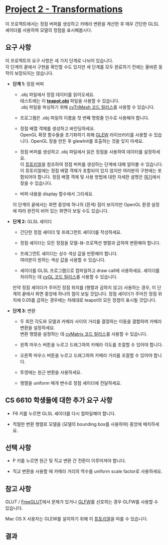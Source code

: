 # [Project 2 - Transformations](https://graphics.cs.utah.edu/courses/cs6610/spring2021/?prj=2)
이 프로젝트에서는 정점 버퍼를 생성하고 카메라 변환을 계산한 후 매우 간단한 GLSL 셰이더를 사용하여 모델의 정점을 표시해봅시다.

## 요구 사항
이 프로젝트의 요구 사항은 세 가지 단계로 나뉘어 있습니다. <br>
각 단계의 끝에서 구현을 확인할 수도 있지만 세 단계를 모두 완료하기 전에는 올바른 동작이 보장되지는 않습니다.
* **단계 1:** 정점 버퍼
  - .obj 파일에서 정점 데이터를 읽어오세요. <br>
    테스트에는 이 [**teapot.obj**](https://graphics.cs.utah.edu/courses/cs6610/spring2021/prj02/teapot.obj) 파일을 사용할 수 있습니다. <br>
    .obj 파일을 파싱하기 위해 [cyTriMesh 코드 릴리스](http://www.cemyuksel.com/cyCodeBase/code.html#cyTriMesh)를 사용할 수 있습니다.
    
  - 프로그램은 .obj 파일의 이름을 첫 번째 명령줄 인수로 사용해야 합니다.
    
  - 정점 배열 객체를 생성하고 바인딩하세요. <br>
    OpenGL 확장 함수들을 초기화하기 위해 [GLEW](https://glew.sourceforge.net/) 라이브러리를 사용할 수 있습니다. OpenGL 창을 만든 후 glewInit를 호출하는 것을 잊지 마세요.
    
  - 정점 버퍼를 생성하고 .obj 파일에서 읽은 정점을 사용하여 데이터를 설정하세요. <br>
    이 [튜토리얼](https://ogldev.org/www/tutorial02/tutorial02.html)을 참조하여 정점 버퍼를 생성하는 단계에 대해 알아볼 수 있습니다. 이 튜토리얼에는 정점 배열 객체가 포함되어 있지 않지만 여러분의 구현에는 포함되어야 합니다. 정점 배열 객체 및 사용 방법에 대한 자세한 설명은 [여기](https://yaakuro.gitbook.io/opengl-4-5/vertex-array-object-vao)에서 찾을 수 있습니다.
    
  - 버퍼 내용을 display 함수에서 그리세요.
 
  이 단계의 끝에서는 화면 중앙에 하나의 (흰색) 점이 보이지만 OpenGL 환경 설정에 따라 완전히 비어 있는 화면이 보일 수도 있습니다.

* **단계 2:** GLSL 셰이더
  - 간단한 정점 셰이더 및 프래그먼트 셰이더를 작성하세요.
    
  - 정점 셰이더는 모든 정점을 모델-뷰-프로젝션 행렬과 곱하여 변환해야 합니다.
    
  - 프래그먼트 셰이더는 상수 색상 값을 반환해야 합니다. <br>
    여러분이 원하는 색상 값을 사용할 수 있습니다.
    
  - 셰이더를 GLSL 프로그램으로 컴파일하고 draw call에 사용하세요.
    셰이더를 처리하는 데 [cyGL 코드 릴리스](http://www.cemyuksel.com/cyCodeBase/code.html#cyGL)를 사용할 수 있습니다.
 
  만약 정점 셰이더가 주어진 정점 위치를 (행렬과 곱하지 않고) 사용하는 경우, 이 단계의 끝에서 화면 중앙에 하나의 점이 보일 것입니다. 정점 셰이더가 주어진 정점 위치에 0.05를 곱하는 경우에는 차례대로 teapot의 모든 정점이 표시될 것입니다.

* **단계 3:** 변환
  - 두 회전 각도와 모델과 카메라 사이의 거리를 결정하는 이동을 결합하여 카메라 변환을 설정하세요. <br>
    변환 행렬을 설정하는 데 [cyMatrix 코드 릴리스](http://www.cemyuksel.com/cyCodeBase/code.html#cyMatrix)를 사용할 수 있습니다.
    
  - 왼쪽 마우스 버튼을 누르고 드래그하여 카메라 각도를 조절할 수 있어야 합니다.
    
  - 오른쪽 마우스 버튼을 누르고 드래그하여 카메라 거리를 조절할 수 있어야 합니다.
    
  - 투영에는 원근 변환을 사용하세요.
    
  - 행렬을 uniform 매개 변수로 정점 셰이더에 전달하세요.

## CS 6610 학생들에 대한 추가 요구 사항
* F6 키를 누르면 GLSL 셰이더를 다시 컴파일해야 합니다.
  
* 적절한 변환 행렬로 모델을 (모델의 bounding box를 사용하여) 중앙에 배치하세요.

## 선택 사항
* P 키를 누르면 원근 및 직교 변환 간 전환이 이루어져야 합니다.
  
* 직교 변환을 사용할 때 카메라 거리의 역수를 uniform scale factor로 사용하세요.

## 참고 사항
GLUT / [FreeGLUT](https://freeglut.sourceforge.net/)에서 문제가 있거나 [GLFW](https://www.glfw.org/)를 선호하는 경우 GLFW를 사용할 수 있습니다. <br>

Mac OS X 사용자는 GLEW를 설치하기 위해 이 [튜토리얼](https://lazyfoo.net/tutorials/OpenGL/01_hello_opengl/mac/)을 따를 수 있습니다.

## 결과
